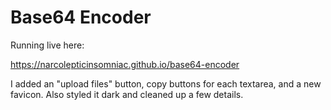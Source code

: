 Base64 Encoder
==============

Running live here:

https://narcolepticinsomniac.github.io/base64-encoder

I added an "upload files" button, copy buttons for each textarea, and a new favicon. Also styled it dark and cleaned up a few details.
